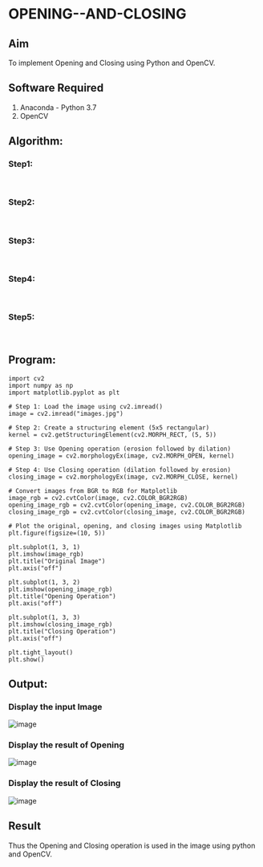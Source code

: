 # OPENING--AND-CLOSING
## Aim
To implement Opening and Closing using Python and OpenCV.

## Software Required
1. Anaconda - Python 3.7
2. OpenCV
## Algorithm:
### Step1:
<br>


### Step2:
<br>

### Step3:
<br>

### Step4:
<br>

### Step5:
<br>

 
## Program:
```
import cv2
import numpy as np
import matplotlib.pyplot as plt

# Step 1: Load the image using cv2.imread()
image = cv2.imread("images.jpg")  

# Step 2: Create a structuring element (5x5 rectangular)
kernel = cv2.getStructuringElement(cv2.MORPH_RECT, (5, 5))

# Step 3: Use Opening operation (erosion followed by dilation)
opening_image = cv2.morphologyEx(image, cv2.MORPH_OPEN, kernel)

# Step 4: Use Closing operation (dilation followed by erosion)
closing_image = cv2.morphologyEx(image, cv2.MORPH_CLOSE, kernel)

# Convert images from BGR to RGB for Matplotlib
image_rgb = cv2.cvtColor(image, cv2.COLOR_BGR2RGB)
opening_image_rgb = cv2.cvtColor(opening_image, cv2.COLOR_BGR2RGB)
closing_image_rgb = cv2.cvtColor(closing_image, cv2.COLOR_BGR2RGB)

# Plot the original, opening, and closing images using Matplotlib
plt.figure(figsize=(10, 5))

plt.subplot(1, 3, 1)
plt.imshow(image_rgb)
plt.title("Original Image")
plt.axis("off")

plt.subplot(1, 3, 2)
plt.imshow(opening_image_rgb)
plt.title("Opening Operation")
plt.axis("off")

plt.subplot(1, 3, 3)
plt.imshow(closing_image_rgb)
plt.title("Closing Operation")
plt.axis("off")

plt.tight_layout()
plt.show()

```

## Output:

### Display the input Image

![image](https://github.com/user-attachments/assets/9c62391d-993c-4143-b73d-db839ae533dd)



### Display the result of Opening

![image](https://github.com/user-attachments/assets/be90afc8-7654-410d-baa8-f4ddd2cfeecb)



### Display the result of Closing

![image](https://github.com/user-attachments/assets/ecbe42f0-74ad-46f9-815b-5db5b9fef8b6)


## Result
Thus the Opening and Closing operation is used in the image using python and OpenCV.
